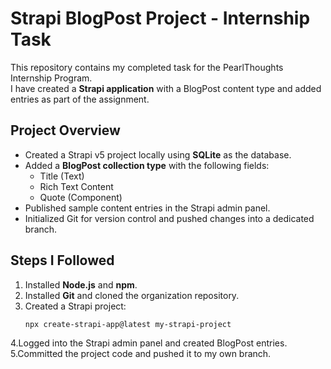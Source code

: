 #  Strapi BlogPost Project - Internship Task

This repository contains my completed task for the PearlThoughts Internship Program.  
I have created a **Strapi application** with a BlogPost content type and added entries as part of the assignment.


## Project Overview
- Created a Strapi v5 project locally using **SQLite** as the database.
- Added a **BlogPost collection type** with the following fields:
  - Title (Text)
  - Rich Text Content
  - Quote (Component)
- Published sample content entries in the Strapi admin panel.
- Initialized Git for version control and pushed changes into a dedicated branch.



## Steps I Followed
1. Installed **Node.js** and **npm**.
2. Installed **Git** and cloned the organization repository.
3. Created a Strapi project:
   ```bash
   npx create-strapi-app@latest my-strapi-project
4.Logged into the Strapi admin panel and created BlogPost entries.
5.Committed the project code and pushed it to my own branch.
